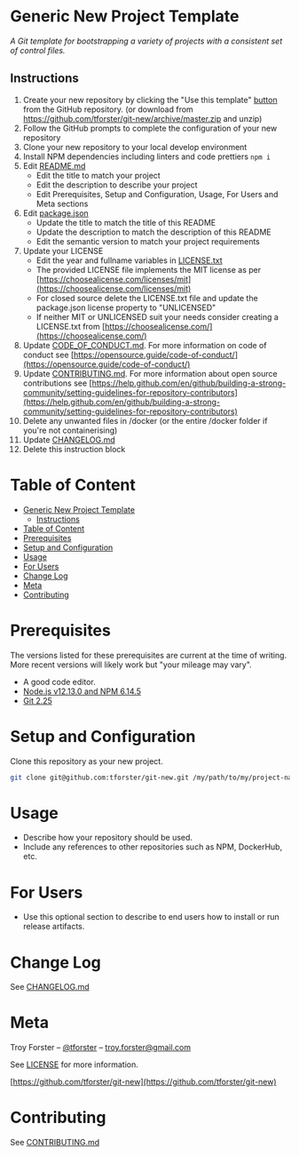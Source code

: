 # Generic New Project Template

_A Git template for bootstrapping a variety of projects with a consistent set of control files._

## Instructions

1. Create your new repository by clicking the "Use this template" [button](https://github.com/tforster/git-new/generate) from the GitHub repository. (or download from https://github.com/tforster/git-new/archive/master.zip and unzip)
1. Follow the GitHub prompts to complete the configuration of your new repository
1. Clone your new repository to your local develop environment
1. Install NPM dependencies including linters and code prettiers `npm i`
1. Edit [README.md](README.md)
   - Edit the title to match your project
   - Edit the description to describe your project
   - Edit Prerequisites, Setup and Configuration, Usage, For Users and Meta sections
1. Edit [package.json](package.json)
   - Update the title to match the title of this README
   - Update the description to match the description of this README
   - Edit the semantic version to match your project requirements
1. Update your LICENSE
   - Edit the year and fullname variables in [LICENSE.txt](LICENSE.txt)
   - The provided LICENSE file implements the MIT license as per [https://choosealicense.com/licenses/mit](https://choosealicense.com/licenses/mit)
   - For closed source delete the LICENSE.txt file and update the package.json license property to "UNLICENSED"
   - If neither MIT or UNLICENSED suit your needs consider creating a LICENSE.txt from [https://choosealicense.com/](https://choosealicense.com/)
1. Update [CODE_OF_CONDUCT.md](CODE_OF_CONDUCT.md). For more information on code of conduct see [https://opensource.guide/code-of-conduct/](https://opensource.guide/code-of-conduct/)
1. Update [CONTRIBUTING.md](CONTRIBUTING.md). For more information about open source contributions see [https://help.github.com/en/github/building-a-strong-community/setting-guidelines-for-repository-contributors](https://help.github.com/en/github/building-a-strong-community/setting-guidelines-for-repository-contributors)
1. Delete any unwanted files in /docker (or the entire /docker folder if you're not containerising)
1. Update [CHANGELOG.md](CHANGELOG.md)
1. Delete this instruction block

# Table of Content

- [Generic New Project Template](#generic-new-project-template)
  - [Instructions](#instructions)
- [Table of Content](#table-of-content)
- [Prerequisites](#prerequisites)
- [Setup and Configuration](#setup-and-configuration)
- [Usage](#usage)
- [For Users](#for-users)
- [Change Log](#change-log)
- [Meta](#meta)
- [Contributing](#contributing)

# Prerequisites

The versions listed for these prerequisites are current at the time of writing. More recent versions will likely work but "your mileage may vary".

- A good code editor.
- [Node.js v12.13.0 and NPM 6.14.5](https://nodejs.org/en/download/)
- [Git 2.25](https://git-scm.com/downloads)

# Setup and Configuration

Clone this repository as your new project.

```sh
git clone git@github.com:tforster/git-new.git /my/path/to/my/project-name
```

# Usage

- Describe how your repository should be used.
- Include any references to other repositories such as NPM, DockerHub, etc.

# For Users

- Use this optional section to describe to end users how to install or run release artifacts.

# Change Log

See [CHANGELOG.md](CHANGELOG.md)

# Meta

Troy Forster – [@tforster](https://twitter.com/tforster) – troy.forster@gmail.com

See [LICENSE](LICENSE.md) for more information.

[https://github.com/tforster/git-new](https://github.com/tforster/git-new)

# Contributing

See [CONTRIBUTING.md](CONTRIBUTING.md)
